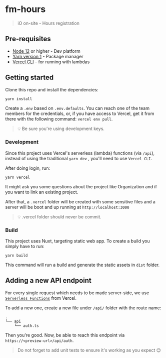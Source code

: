 # fm-hours

> iO on-site - Hours registration

## Pre-requisites

- [Node 12](https://nodejs.org/en/) or higher - Dev platform
- [Yarn version 1](https://classic.yarnpkg.com/lang/en/) - Package manager
- [Vercel CLI](https://vercel.com/docs/cli) - for running with lambdas

## Getting started

Clone this repo and install the dependencies:

```bash
yarn install
```

Create a `.env` based on `.env.defaults`. You can reach one of the team members for the credentials,
or, if you have access to Vercel, get it from there with the following command: `vercel env pull`.

> 💡 Be sure you're using development keys.

### Development

Since this project uses Vercel's serverless (lambda) functions (via `/api`), instead of using the
traditional `yarn dev` , you'll need to use `Vercel CLI`.

After doing login, run:

```
yarn vercel
```

It might ask you some questions about the project like Organization and if you want to link an
existing project.

After that, a `.vercel` folder will be created with some sensitive files and a server will be boot
and up running at `http://localhost:3000`

> 💡 .vercel folder should never be commit.

### Build

This project uses Nuxt, targeting static web app. To create a build you simply have to run:

```
yarn build
```

This command will run a build and generate the static assets in `dist` folder.

## Adding a new API endpoint

For every single request which needs to be made server-side, we use
[`Serverless Functions`](https://vercel.com/docs/concepts/functions/introduction) from Vercel.

To add a new one, create a new file under `/api/` folder with the route name:

```
.
└── api
    └── auth.ts
```

Then you're good. Now, be able to reach this endpoint via `https://<preview-url>/api/auth`.

> Do not forget to add unit tests to ensure it's working as you expect 😉
